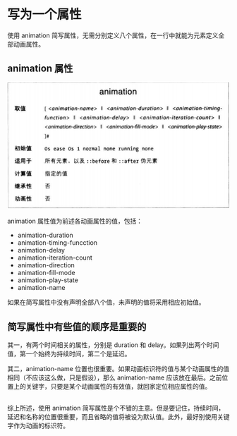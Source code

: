 # 写为一个属性

使用 animation 简写属性，无需分别定义八个属性，在一行中就能为元素定义全部动画属性。

## animation 属性

![](animation.png)

animation 属性值为前述各动画属性的值，包括：

* animation-duration
* animation-timing-funcction
* animation-delay
* animation-iteration-count
* animation-direction
* animation-fill-mode
* animation-play-state
* animation-name

如果在简写属性中没有声明全部八个值，未声明的值将采用相应初始值。

## 简写属性中有些值的顺序是重要的

其一，有两个时间相关的属性，分别是 duration 和 delay。如果列出两个时间值，第一个始终为持续时间，第二个是延迟。

其二，animation-name 位置也很重要。如果动画标识符的值与某个动画属性的值相同（不应该这么做，只是假设），那么 animation-name 应该放在最后。之前位置上的关键字，只要是某个动画属性的有效值，就回家定位相应属性的值。

##

综上所述，使用 animation 简写属性是个不错的主意。但是要记住，持续时间，延迟和名称的位置很重要，而且省略的值将被设为默认值。此外，最好别使用关键字作为动画的标识符。

